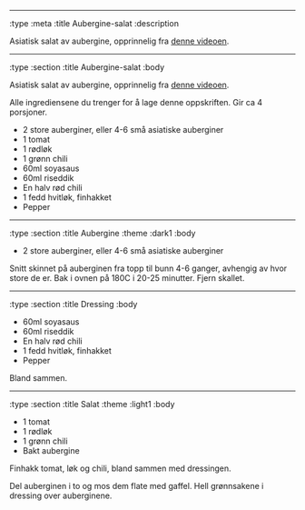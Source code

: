 --------------------------------------------------------------------------------
:type :meta
:title Aubergine-salat
:description

Asiatisk salat av aubergine, opprinnelig fra [denne
videoen](https://www.youtube.com/watch?v=Y8BKmYPI2dI).

--------------------------------------------------------------------------------
:type :section
:title Aubergine-salat
:body

Asiatisk salat av aubergine, opprinnelig fra [denne
videoen](https://www.youtube.com/watch?v=Y8BKmYPI2dI).

Alle ingrediensene du trenger for å lage denne oppskriften. Gir ca 4 porsjoner.

- 2 store auberginer, eller 4-6 små asiatiske auberginer
- 1 tomat
- 1 rødløk
- 1 grønn chili
- 60ml soyasaus
- 60ml riseddik
- En halv rød chili
- 1 fedd hvitløk, finhakket
- Pepper

--------------------------------------------------------------------------------
:type :section
:title Aubergine
:theme :dark1
:body

- 2 store auberginer, eller 4-6 små asiatiske auberginer

Snitt skinnet på auberginen fra topp til bunn 4-6 ganger, avhengig av hvor store
de er. Bak i ovnen på 180C i 20-25 minutter. Fjern skallet.

--------------------------------------------------------------------------------
:type :section
:title Dressing
:body

- 60ml soyasaus
- 60ml riseddik
- En halv rød chili
- 1 fedd hvitløk, finhakket
- Pepper

Bland sammen.

--------------------------------------------------------------------------------
:type :section
:title Salat
:theme :light1
:body

- 1 tomat
- 1 rødløk
- 1 grønn chili
- Bakt aubergine

Finhakk tomat, løk og chili, bland sammen med dressingen.

Del auberginen i to og mos dem flate med gaffel. Hell grønnsakene i dressing
over auberginene.
